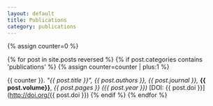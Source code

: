 ```yaml
---
layout: default
title: Publications
category: publications
---
```

{% assign counter=0 %}

{% for post in site.posts reversed %}
{% if post.categories contains 'publications' %}
 {% assign counter=counter | plus:1 %} 

 {{ counter }}.  *"{{ post.title }}", {{ post.authors }},  {{ post.journal }},* **{{ post.volume}}**, *{{ post.pages }}* _({{ post.year }})_ [DOI: {{ post.doi }}](http://doi.org/{{ post.doi }})
{% endif %}
{% endfor %}
